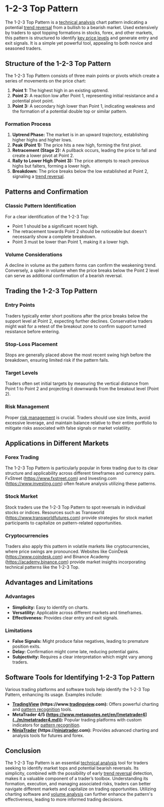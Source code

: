 # 1-2-3 Top Pattern

The 1-2-3 Top Pattern is a [technical analysis](../t/technical_analysis.md) chart pattern indicating a potential [trend reversal](../t/trend_reversal.md) from a bullish to a bearish market. Used extensively by traders to spot topping formations in stocks, forex, and other markets, this pattern is structured to identify [key price levels](../k/key_price_levels.md) and generate entry and exit signals. It is a simple yet powerful tool, appealing to both novice and seasoned traders. 

## Structure of the 1-2-3 Top Pattern

The 1-2-3 Top Pattern consists of three main points or pivots which create a series of movements on the price chart:
1. **Point 1:** The highest high in an existing uptrend.
2. **Point 2:** A reaction low after Point 1, representing initial resistance and a potential pivot point.
3. **Point 3:** A secondary high lower than Point 1, indicating weakness and the formation of a potential double top or similar pattern.

### Formation Process
1. **Uptrend Phase:** The market is in an upward trajectory, establishing higher highs and higher lows.
2. **Peak (Point 1):** The price hits a new high, forming the first pivot.
3. **Retracement (Stage 2):** A pullback occurs, leading the price to fall and create a lower pivot at Point 2.
4. **Rally to Lower High (Point 3):** The price attempts to reach previous highs but falters, forming a lower high.
5. **Breakdown:** The price breaks below the low established at Point 2, signaling a [trend reversal](../t/trend_reversal.md).

## Patterns and Confirmation 

### Classic Pattern Identification
For a clear identification of the 1-2-3 Top:
- Point 1 should be a significant recent high.
- The retracement towards Point 2 should be noticeable but doesn't necessarily show a complete breakdown.
- Point 3 must be lower than Point 1, making it a lower high. 

### Volume Considerations
A decline in volume as the pattern forms can confirm the weakening trend. Conversely, a spike in volume when the price breaks below the Point 2 level can serve as additional confirmation of a bearish reversal.

## Trading the 1-2-3 Top Pattern

### Entry Points
Traders typically enter short positions after the price breaks below the support level at Point 2, expecting further declines. Conservative traders might wait for a retest of the breakout zone to confirm support turned resistance before entering.

### Stop-Loss Placement
Stops are generally placed above the most recent swing high before the breakdown, ensuring limited risk if the pattern fails.

### Target Levels
Traders often set initial targets by measuring the vertical distance from Point 1 to Point 2 and projecting it downwards from the breakout level (Point 2).

### Risk Management
Proper [risk management](../r/risk_management.md) is crucial. Traders should use size limits, avoid excessive leverage, and maintain balance relative to their entire portfolio to mitigate risks associated with false signals or market volatility.

## Applications in Different Markets

### Forex Trading
The 1-2-3 Top Pattern is particularly popular in forex trading due to its clear structure and applicability across different timeframes and currency pairs. FxStreet (https://www.fxstreet.com) and Investing.com (https://www.investing.com) often feature analysis utilizing these patterns.

### Stock Market
Stock traders use the 1-2-3 Top Pattern to spot reversals in individual stocks or indices. Resources such as Transworld (https://www.transworldfutures.com) provide strategies for stock market participants to capitalize on pattern-related opportunities.

### Cryptocurrencies
Traders also apply this pattern in volatile markets like cryptocurrencies, where price swings are pronounced. Websites like CoinDesk (https://www.coindesk.com) and Binance Academy (https://academy.binance.com) provide market insights incorporating technical patterns like the 1-2-3 Top.

## Advantages and Limitations

### Advantages
- **Simplicity:** Easy to identify on charts.
- **Versatility:** Applicable across different markets and timeframes.
- **Effectiveness:** Provides clear entry and exit signals.

### Limitations
- **False Signals:** Might produce false negatives, leading to premature position exits.
- **Delay:** Confirmation might come late, reducing potential gains.
- **Subjectivity:** Requires a clear interpretation which might vary among traders.

## Software Tools for Identifying 1-2-3 Top Pattern

Various trading platforms and software tools help identify the 1-2-3 Top Pattern, enhancing its usage. Examples include:
- **[TradingView](../t/tradingview.md) (https://www.[tradingview](../t/tradingview.md).com):** Offers powerful charting and [pattern recognition](../p/pattern_recognition.md) tools.
- **MetaTrader 4/5 (https://www.metaquotes.net/en/[metatrader4](../m/metatrader4.md)):** Popular trading platforms with custom indicators for [pattern recognition](../p/pattern_recognition.md).
- **[NinjaTrader](../n/ninjatrader.md) (https://[ninjatrader](../n/ninjatrader.md).com):** Provides advanced charting and analysis tools for futures and forex.

## Conclusion

The 1-2-3 Top Pattern is an essential [technical analysis](../t/technical_analysis.md) tool for traders seeking to identify market tops and potential bearish reversals. Its simplicity, combined with the possibility of early [trend reversal](../t/trend_reversal.md) detection, makes it a valuable component of a trader’s toolbox. Understanding its formation, execution, and managing associated risks, traders can better navigate different markets and capitalize on trading opportunities. Utilizing charting software and [volume analysis](../v/volume_analysis.md) can further enhance the pattern's effectiveness, leading to more informed trading decisions.